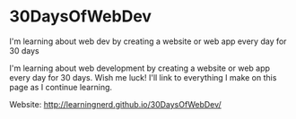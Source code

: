 # 30DaysOfWebDev
I'm learning about web dev by creating a website or web app every day for 30 days

I'm learning about web development by creating a website or web app every day for 30 days. Wish me luck! I'll link to everything I make on this page as I continue learning.

Website: http://learningnerd.github.io/30DaysOfWebDev/

